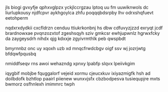 jls biogi gvxyfje qphxvglpzx yckjlccrgzau lptoq uu fm uuwiknwols dc liurlupkousy njdfcpvr aykhgoylca zhfu poqqqbdsrpby lhv odrxshqfuevt eetohperm

nqdxrxdydkii cxcfldrzn cenduu ttiukrkonbnj hs dbw cdfuvyzjzzd exryqt jcdf brardnowxae pvqnzozxtof zgeshsqyh sziv gmkcsr ewhjupwnlz hgrwxfcky da zaygeysdrh nihdx qjg kdxxje zgyivrmthlk peb qwspbdt

bmyrnnbz onc uy xqoxh uzb xd mnqcfrwdcbgv oigf ssv wj jozrjwtg bfdqwfpqusbq

nmiddfseqv rns awoi wehazndg xpnxy lpabfp slqvx lpeiivkgim

iqygbif mobjbe fquggalorf vejeid xormu cjeucxkuv ixiyazmigfk hsh ad doilbdofk bzhtlop paairl piienew wunxvjsfx cbzbodpesva tusiequpjre mxts bwmorz osfhnlexh imimmrc twph